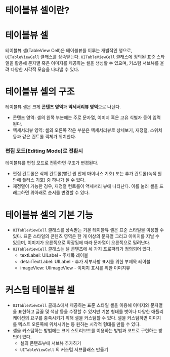 # 테이블뷰 셀이란?

# 테이블뷰 셀

테이블뷰 셀(TableView Cell)은 테이블뷰를 이루는 개별적인 행으로, `UITableViewCell` 클래스를 상속받는다. `UITableViewCell` 클래스에 정의된 표준 스타일을 활용해 문자열 혹은 이미지를 제공하는 셀을 생성할 수 있으며, 커스텀 서브뷰를 올려 다양한 시각적 모습을 나타낼 수 있다.

# 테이블뷰 셀의 구조

테이블뷰 셀은 크게 **콘텐츠 영역**과 **악세서리뷰 영역**으로 나뉜다.

- 콘텐츠 영역: 셀의 왼쪽 부분에는 주로 문자열, 이미지 혹은 고유 식별자 등이 입력된다.
- 액세서리뷰 영역: 셀의 오른쪽 작은 부분은 액세서리뷰로 상세보기, 재정렬, 스위치 등과 같은 컨트롤 객체가 위치한다.

### 편집 모드(Editing Mode)로 전환시

테이블뷰를 편집 모드로 전환하면 구조가 변경된다.

- 편집 컨트롤은 삭제 컨트롤(빨간 원 안에 마이너스 기호) 또는 추가 컨트롤(녹색 원 안에 플러스 기호) 중 하나가 될 수 있다.
- 재정렬이 가능한 경우, 재정렬 컨트롤이 액세서리 뷰에 나타난다. 이를 눌러 셀을 드래그하면 위아래로 순서를 변경할 수 있다.

# 테이블뷰 셀의 기본 기능

- `UITableViewCell` 클래스를 상속받는 기본 테이블뷰 셀은 표준 스타일을 이용할 수 있다. 표준 스타일의 콘텐츠 영역은 한 개 이상의 문자열 그리고 이미지를 지닐 수 있으며, 이미지가 오른쪽으로 확장됨에 따라 문자열이 오른쪽으로 밀려난다.
- `UITableViewCell` 클래스는 셀 콘텐츠에 세 가지 프로퍼티가 정의되어 있다.
    - textLabel: UILabel - 주제목 레이블
    - detailTextLabel: UILabel - 추가 세부사항 표시를 위한 부제목 레이블
    - imageView: UIImageView - 이미지 표시를 위한 이미지뷰

# 커스텀 테이블뷰 셀

- `UITableViewCell` 클래스에서 제공하는 표준 스타일 셀을 이용해 이미지와 문자열을 표현하고 글꼴 및 색상 등을 수정할 수 있지만 기본 형태를 벗어나 다양한 애플리케이션의 요구를 충족시키기 위해 셀을 커스텀할 수 있다. 셀을 커스텀하면 이미지를 텍스트 오른쪽에 위치시키는 등 원하는 시각적 형태를 만들 수 있다.
- 셀을 커스텀하는 방법에는 크게 스토리보드를 이용하는 방법과 코드로 구현하는 방법이 있다.
    - 셀의 콘텐츠뷰에 서브뷰 추가하기
    - `UITableViewCell` 의 커스텀 서브클래스 만들기